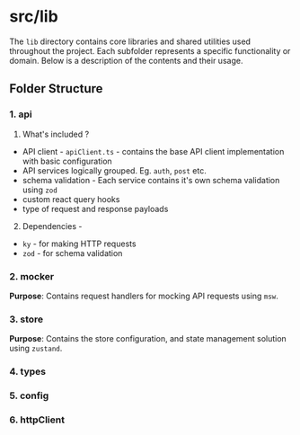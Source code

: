 # src/lib

The `lib` directory contains core libraries and shared utilities used throughout the project. Each subfolder represents a specific functionality or domain. Below is a description of the contents and their usage.

## **Folder Structure**

### 1. api

1. What's included ?

- API client - `apiClient.ts` - contains the base API client implementation with basic configuration
- API services logically grouped. Eg. `auth`, `post` etc.
- schema validation - Each service contains it's own schema validation using `zod`
- custom react query hooks
- type of request and response payloads

2. Dependencies -

- `ky` - for making HTTP requests
- `zod` - for schema validation

### 2. mocker

**Purpose**: Contains request handlers for mocking API requests using `msw`.

### 3. store

**Purpose**: Contains the store configuration, and state management solution using `zustand`.

### 4. types

### 5. config

### 6. httpClient
